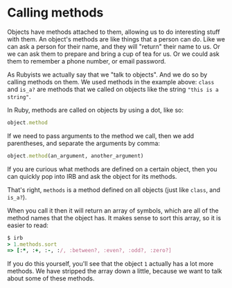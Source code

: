 # Calling methods

Objects have methods attached to them, allowing us to do interesting stuff with
them. An object's methods are like things that a person can *do*. Like we can
ask a person for their name, and they will "return" their name to us. Or we
can ask them to prepare and bring a cup of tea for us. Or we could ask them
to remember a phone number, or email password.

As Rubyists we actually say that we "talk to objects". And we do so by calling
methods on them. We used methods in the example above: `class` and `is_a?` are
methods that we called on objects like the string `"this is a string"`.

In Ruby, methods are called on objects by using a dot, like so:


```ruby
object.method
```

If we need to pass arguments to the method we call, then we add parentheses,
and separate the arguments by comma:

```ruby
object.method(an_argument, another_argument)
```

If you are curious what methods are defined on a certain object, then you can
quickly pop into IRB and ask the object for its methods.

That's right, `methods` is a method defined on all objects (just like `class`,
and `is_a?`).

When you call it then it will return an array of symbols, which are all of the
method names that the object has. It makes sense to sort this array, so it is
easier to read:

```ruby
$ irb
> 1.methods.sort
=> [:*, :+, :-, :/, :between?, :even?, :odd?, :zero?]
```

If you do this yourself, you'll see that the object `1` actually has a lot more
methods. We have stripped the array down a little, because we want to talk
about some of these methods.


